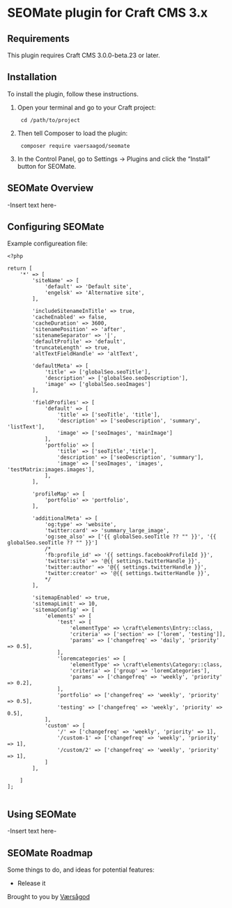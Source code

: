 SEOMate plugin for Craft CMS 3.x
===

## Requirements

This plugin requires Craft CMS 3.0.0-beta.23 or later.

## Installation

To install the plugin, follow these instructions.

1. Open your terminal and go to your Craft project:

        cd /path/to/project

2. Then tell Composer to load the plugin:

        composer require vaersaagod/seomate

3. In the Control Panel, go to Settings → Plugins and click the “Install” button for SEOMate.

## SEOMate Overview

-Insert text here-

## Configuring SEOMate

Example configureation file:

```
<?php

return [
    '*' => [
        'siteName' => [
            'default' => 'Default site',
            'engelsk' => 'Alternative site',
        ],
            
        'includeSitenameInTitle' => true,
        'cacheEnabled' => false,
        'cacheDuration' => 3600,
        'sitenamePosition' => 'after',
        'sitenameSeparator' => '|',
        'defaultProfile' => 'default',
        'truncateLength' => true,
        'altTextFieldHandle' => 'altText',
        
        'defaultMeta' => [
            'title' => ['globalSeo.seoTitle'],
            'description' => ['globalSeo.seoDescription'],
            'image' => ['globalSeo.seoImages']
        ],

        'fieldProfiles' => [
            'default' => [
                'title' => ['seoTitle', 'title'],
                'description' => ['seoDescription', 'summary', 'listText'],
                'image' => ['seoImages', 'mainImage']
            ],
            'portfolio' => [
                'title' => ['seoTitle','title'],
                'description' => ['seoDescription', 'summary'],
                'image' => ['seoImages', 'images', 'testMatrix:images.images'],
            ],
        ],
        
        'profileMap' => [
            'portfolio' => 'portfolio',
        ],
        
        'additionalMeta' => [
            'og:type' => 'website',
            'twitter:card' => 'summary_large_image',
            'og:see_also' => ['{{ globalSeo.seoTitle ?? "" }}', '{{ globalSeo.seoTitle ?? "" }}']
            /*
            'fb:profile_id' => '{{ settings.facebookProfileId }}',
            'twitter:site' => '@{{ settings.twitterHandle }}',
            'twitter:author' => '@{{ settings.twitterHandle }}',
            'twitter:creator' => '@{{ settings.twitterHandle }}',
            */
        ],
        
        'sitemapEnabled' => true,
        'sitemapLimit' => 10,
        'sitemapConfig' => [
            'elements' => [
                'test' => [
                    'elementType' => \craft\elements\Entry::class,
                    'criteria' => ['section' => ['lorem', 'testing']],
                    'params' => ['changefreq' => 'daily', 'priority' => 0.5],
                ],
                'loremcategories' => [
                    'elementType' => \craft\elements\Category::class,
                    'criteria' => ['group' => 'loremCategories'],
                    'params' => ['changefreq' => 'weekly', 'priority' => 0.2],
                ],
                'portfolio' => ['changefreq' => 'weekly', 'priority' => 0.5],
                'testing' => ['changefreq' => 'weekly', 'priority' => 0.5],
            ],
            'custom' => [
                '/' => ['changefreq' => 'weekly', 'priority' => 1],
                '/custom-1' => ['changefreq' => 'weekly', 'priority' => 1],
                '/custom/2' => ['changefreq' => 'weekly', 'priority' => 1],
            ]
        ],
        
    ]
];


```

## Using SEOMate

-Insert text here-

## SEOMate Roadmap

Some things to do, and ideas for potential features:

* Release it

Brought to you by [Værsågod](https://www.vaersaagod.no/)

